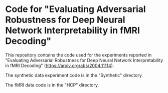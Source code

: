 # Code for "Evaluating Adversarial Robustness for Deep Neural Network Interpretability in fMRI Decoding"

This repository contains the code used for the experiments reported in "Evaluating Adversarial Robustness for Deep Neural Network Interpretability in fMRI Decoding" (https://arxiv.org/abs/2004.11114).

The synthetic data experiment code is in the "Synthetic" directory.

The fMRI data code is in the "HCP" directory.
